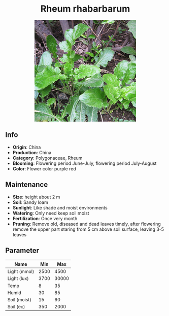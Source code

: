 <h1 align='center'>Rheum rhabarbarum</h1>
<p align="center">
    <img 
        align='center'
        width='320'
        src="../images/rheum rhabarbarum.png" 
        alt='Rheum rhabarbarum' />
</p>

## Info

 - **Origin**: China
 - **Production**: China
 - **Category**: Polygonaceae, Rheum
 - **Blooming**: Flowering period June-July, flowering period July-August
 - **Color**: Flower color purple red

## Maintenance

 - **Size**: height about 2 m
 - **Soil**: Sandy loam
 - **Sunlight**: Like shade and moist environments
 - **Watering**: Only need keep soil moist
 - **Fertilization**: Once very month
 - **Pruning**: Remove old, diseased and dead leaves timely, after flowering remove the upper part staring from 5 cm above soil surface, leaving 3-5 leaves

## Parameter

| Name         | Min  | Max   |
|--------------|------|-------|
| Light (mmol) | 2500 | 4500  |
| Light (lux)  | 3700 | 30000 |
| Temp         | 8    | 35    |
| Humid        | 30   | 85    |
| Soil (moist) | 15   | 60    |
| Soil (ec)    | 350  | 2000  |
